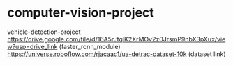 # computer-vision-project
vehicle-detection-project
https://drive.google.com/file/d/16A5rJtqlK2XrMOv2z0JrsmP9nbX3pXux/view?usp=drive_link (faster_rcnn_module)
https://universe.roboflow.com/rjacaac1/ua-detrac-dataset-10k (dataset link)
